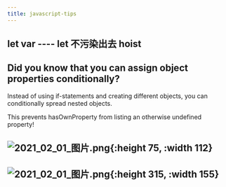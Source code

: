 ```yaml
---
title: javascript-tips
---
```


## let var ---- let 不污染出去 hoist
##
## Did you know that you can assign object properties conditionally?

Instead of using if-statements and creating different objects, you can conditionally spread nested objects.

This prevents hasOwnProperty from listing an otherwise undefined property!
## ![2021_02_01_图片.png](https://cdn.logseq.com/%2F7aa8ab99-753a-4230-847b-43a1c3a3ef47089e5c09-a65f-4dca-b648-0ce83ac539c02021_02_01_%E5%9B%BE%E7%89%87.png?Expires=4765786889&Signature=H3jmi6TK30NAg9BE8Tv2grxMM-KFbTE7FwggBYwRt~sl8BAWF05Ag35Qcdzu4W4kL3CESP5XkqIytO6aYNbkjgrTQPP3OctIHlywaVN1wfzsipwbjijToTXyewj~O~SXahSWAcidbJs6dBy3IikwELHfelpe-PSclLgxufHn0T2uQs5Ii9B2sp3MT4k0y7aqOs2RtdxIrKM30X44gmjrtKSLPnsI8902F8NEp9IJ7Cgm7XVnDnY3PNCP-51qNrN~QICmjFpzFKuRQBgAbwYHnFu4QdIPNLTLJ84ult5ZytKXcPSF2f5fJahyvKoSOUR2tuhtFNaQ8H2i-Su6ujycYg__&Key-Pair-Id=APKAJE5CCD6X7MP6PTEA){:height 75, :width 112}
## ![2021_02_01_图片.png](https://cdn.logseq.com/%2F7aa8ab99-753a-4230-847b-43a1c3a3ef47f5690710-ea94-45b2-be17-cdaf3ec7bce52021_02_01_%E5%9B%BE%E7%89%87.png?Expires=4765787382&Signature=URSUOOdwgT-Zlr8UfX2Y1uJ9p62OtRcQCO2pWkRy2wOga-8MrkCL2NEBFHeTyaXgCXyq73hDD3Z-k4BSzVRslfBhtxwf0cRm5heTM3mKQoBlTnu5~-bC2Kg14Rz7GF7TkJDCA-ZS2u-8ljsM4Dx~uAV91AHz8aHDaxs7eDVEzsgs40JqUIRnvqYpjLJgXsdtZS6byANTirUxIgqPzqEcD~ll-FrndoJKiiGln9tDzqL8S3SC9UxZsUf1ddhsOjObF4Axia6Tq17~LCXLuSttk1AzsBqZZYnBlKnDfXa86TizxQ4EbASU-WPsVeuFS2Nvuxv0bNBB4cAlsW4IojnzjA__&Key-Pair-Id=APKAJE5CCD6X7MP6PTEA){:height 315, :width 155}
